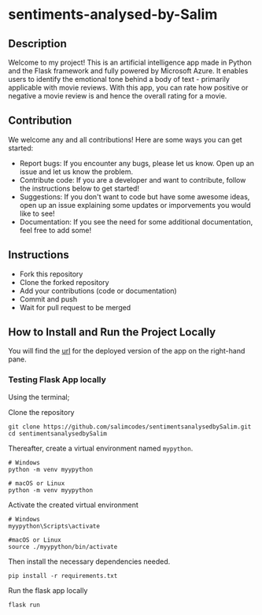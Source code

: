 # sentiments-analysed-by-Salim


## Description

Welcome to my project! This is an artificial intelligence app made in Python and the Flask framework and fully powered by Microsoft Azure. It enables users to identify the emotional tone behind a body of text - primarily applicable with movie reviews. With this app, you can rate how positive or negative a movie review is and hence the overall rating for a movie.

## Contribution

We welcome any and all contributions! Here are some ways you can get started:

- Report bugs: If you encounter any bugs, please let us know. Open up an issue and let us know the problem.
- Contribute code: If you are a developer and want to contribute, follow the instructions below to get started!
- Suggestions: If you don't want to code but have some awesome ideas, open up an issue explaining some updates or imporvements you would like to see!
- Documentation: If you see the need for some additional documentation, feel free to add some!

## Instructions
- Fork this repository
- Clone the forked repository
- Add your contributions (code or documentation)
- Commit and push
- Wait for pull request to be merged


## How to Install and Run the Project Locally

You will find the [url](https://sentimentsanalysedbysalim.azurewebsites.net/) for the deployed version of the app on the right-hand pane.

### Testing Flask App locally

Using the terminal;

Clone the repository

```
git clone https://github.com/salimcodes/sentimentsanalysedbySalim.git
cd sentimentsanalysedbySalim
```


Thereafter, create a virtual environment named `mypython`.

```
# Windows
python -m venv myypython

# macOS or Linux
python -m venv myypython
```

Activate the created virtual environment
```
# Windows
myypython\Scripts\activate

#macOS or Linux
source ./myypython/bin/activate
```

Then install the necessary dependencies needed.

``` 
pip install -r requirements.txt
```

Run the flask app locally

```
flask run
```

